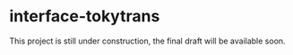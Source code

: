 # interface-tokytrans
This project is still under construction, the final draft will be available soon.
